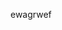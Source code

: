 <!-- META
{"title":"fewagbr","link":"fweagr","media":"book","tags":["fewagr"],"short":{"en":"wfeagr","ja":"feawgr"},"importance":3,"hasPage":true,"CreatedAt":1716365855.63,"UpdatedAt":1716365855.63}
META -->

ewagrwef